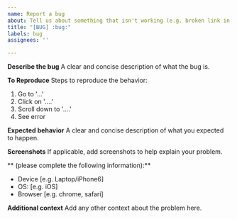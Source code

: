 ```yaml
---
name: Report a bug
about: Tell us about something that isn't working (e.g. broken link in book)
title: "[BUG] :bug:"
labels: bug
assignees: ''

---
```


**Describe the bug**
A clear and concise description of what the bug is.

**To Reproduce**
Steps to reproduce the behavior:
1. Go to '...'
2. Click on '....'
3. Scroll down to '....'
4. See error

**Expected behavior**
A clear and concise description of what you expected to happen.

**Screenshots**
If applicable, add screenshots to help explain your problem.

** (please complete the following information):**
- Device [e.g. Laptop/iPhone6]
 - OS: [e.g. iOS]
 - Browser [e.g. chrome, safari]

**Additional context**
Add any other context about the problem here.
